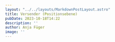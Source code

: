```yaml
---
layout: "../../layouts/MarkdownPostLayout.astro"
title: Versender (Positionsebene)
pubDate: 2023-10-18T14:22
description: ''
author: Anja Füger
image: ''
---
```


